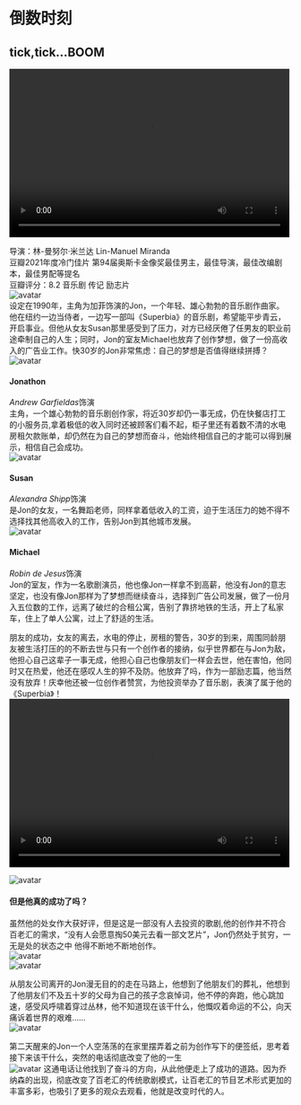 # 倒数时刻
## tick,tick…BOOM ##
<video src="https://vt1.doubanio.com/202212042358/d5681dccbb9be9beeca75598a642e120/view/movie/M/402760894.mp4" controls="controls" width="500" height="300"></video>

导演：林-曼努尔·米兰达 Lin-Manuel Miranda  
豆瓣2021年度冷门佳片    第94届奥斯卡金像奖最佳男主，最佳导演，最佳改编剧本，最佳男配等提名  
豆瓣评分：8.2    音乐剧   传记   励志片  
![avatar](https://img9.doubanio.com/view/photo/l/public/p2690877166.webp)  
设定在1990年，主角为加菲饰演的Jon，一个年轻、雄心勃勃的音乐剧作曲家。他在纽约一边当侍者，一边写一部叫《Superbia》的音乐剧，希望能平步青云，开启事业。但他从女友Susan那里感受到了压力，对方已经厌倦了任男友的职业前途牵制自己的人生；同时，Jon的室友Michael也放弃了创作梦想，做了一份高收入的广告业工作。快30岁的Jon非常焦虑：自己的梦想是否值得继续拼搏？
![avatar](https://img2.doubanio.com/view/photo/l/public/p2690877033.webp)  
#### Jonathon ####
*Andrew Garfieldas*饰演   
主角，一个雄心勃勃的音乐剧创作家，将近30岁却仍一事无成，仍在快餐店打工的小服务员,拿着极低的收入同时还被顾客们看不起，柜子里还有着数不清的水电房租欠款账单，却仍然在为自己的梦想而奋斗，他始终相信自己的才能可以得到展示，相信自己会成功。  
![avatar](https://img2.doubanio.com/view/photo/l/public/p2742385901.webp)  
#### Susan
*Alexandra Shipp*饰演  
是Jon的女友，一名舞蹈老师，同样拿着低收入的工资，迫于生活压力的她不得不选择找其他高收入的工作，告别Jon到其他城市发展。  
![avatar](https://img1.doubanio.com/view/photo/l/public/p2738019139.webp)  
#### Michael  
*Robin de Jesus*饰演  
 Jon的室友，作为一名歌剧演员，他也像Jon一样拿不到高薪，他没有Jon的意志坚定，也没有像Jon那样为了梦想而继续奋斗，选择到广告公司发展，做了一份月入五位数的工作，远离了破烂的合租公寓，告别了靠挤地铁的生活，开上了私家车，住上了单人公寓，过上了舒适的生活。   
   
   
   
朋友的成功，女友的离去，水电的停止，房租的警告，30岁的到来，周围同龄朋友被生活打压的的不断去世与只有一个创作者的接纳，似乎世界都在与Jon为敌，他担心自己这辈子一事无成，他担心自己也像朋友们一样会去世，他在害怕，他同时又在热爱，他还在感叹人生的猝不及防。他放弃了吗，作为一部励志篇，他当然没有放弃！庆幸他还被一位创作者赞赏，为他投资举办了音乐剧，表演了属于他的《Superbia》！
<video src="https://vt1.doubanio.com/202212042344/10d5b6ee31736758b5d0e5973e8d1507/view/movie/M/402810494.mp4" controls="controls" width="500" height="300"></video>

![avatar](https://img1.doubanio.com/view/photo/l/public/p2832280237.webp) 
 

#### 但是他真的成功了吗？ ####
虽然他的处女作大获好评，但是这是一部没有人去投资的歌剧,他的创作并不符合百老汇的需求，“没有人会愿意掏50美元去看一部文艺片”，Jon仍然处于贫穷，一无是处的状态之中
他得不断地不断地创作。   
![avatar](https://img1.doubanio.com/view/photo/l/public/p2736371298.webp)  
![avatar](https://img3.doubanio.com/view/thing_review/l/public/p6728720.webp)  
  
从朋友公司离开的Jon漫无目的的走在马路上，他想到了他朋友们的葬礼，他想到了他朋友们不及五十岁的父母为自己的孩子念哀悼词，他不停的奔跑，他心跳加速，感受风呼啸着穿过丛林，他不知道现在该干什么，他慨叹着命运的不公，向天痛诉着世界的艰难……  
![avatar](https://img2.doubanio.com/view/photo/l/public/p2736050751.webp)  

第二天醒来的Jon一个人空荡荡的在家里摆弄着之前为创作写下的便签纸，思考着接下来该干什么，突然的电话彻底改变了他的一生    
![avatar](https://img9.doubanio.com/view/thing_review/l/public/p6728714.webp)
这通电话让他找到了奋斗的方向，从此他便走上了成功的道路。因为乔纳森的出现，彻底改变了百老汇的传统歌剧模式，让百老汇的节目艺术形式更加的丰富多彩，也吸引了更多的观众去观看，他就是改变时代的人。  